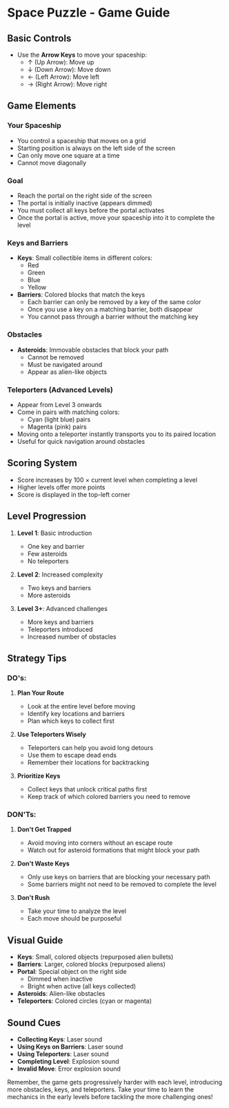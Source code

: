 # Space Puzzle - Game Guide

## Basic Controls

- Use the **Arrow Keys** to move your spaceship:
  - ↑ (Up Arrow): Move up
  - ↓ (Down Arrow): Move down
  - ← (Left Arrow): Move left
  - → (Right Arrow): Move right

## Game Elements

### Your Spaceship

- You control a spaceship that moves on a grid
- Starting position is always on the left side of the screen
- Can only move one square at a time
- Cannot move diagonally

### Goal

- Reach the portal on the right side of the screen
- The portal is initially inactive (appears dimmed)
- You must collect all keys before the portal activates
- Once the portal is active, move your spaceship into it to complete the level

### Keys and Barriers

- **Keys**: Small collectible items in different colors:
  - Red
  - Green
  - Blue
  - Yellow
- **Barriers**: Colored blocks that match the keys
  - Each barrier can only be removed by a key of the same color
  - Once you use a key on a matching barrier, both disappear
  - You cannot pass through a barrier without the matching key

### Obstacles

- **Asteroids**: Immovable obstacles that block your path
  - Cannot be removed
  - Must be navigated around
  - Appear as alien-like objects

### Teleporters (Advanced Levels)

- Appear from Level 3 onwards
- Come in pairs with matching colors:
  - Cyan (light blue) pairs
  - Magenta (pink) pairs
- Moving onto a teleporter instantly transports you to its paired location
- Useful for quick navigation around obstacles

## Scoring System

- Score increases by 100 × current level when completing a level
- Higher levels offer more points
- Score is displayed in the top-left corner

## Level Progression

1. **Level 1**: Basic introduction

   - One key and barrier
   - Few asteroids
   - No teleporters

2. **Level 2**: Increased complexity

   - Two keys and barriers
   - More asteroids

3. **Level 3+**: Advanced challenges
   - More keys and barriers
   - Teleporters introduced
   - Increased number of obstacles

## Strategy Tips

### DO's:

1. **Plan Your Route**

   - Look at the entire level before moving
   - Identify key locations and barriers
   - Plan which keys to collect first

2. **Use Teleporters Wisely**

   - Teleporters can help you avoid long detours
   - Use them to escape dead ends
   - Remember their locations for backtracking

3. **Prioritize Keys**
   - Collect keys that unlock critical paths first
   - Keep track of which colored barriers you need to remove

### DON'Ts:

1. **Don't Get Trapped**

   - Avoid moving into corners without an escape route
   - Watch out for asteroid formations that might block your path

2. **Don't Waste Keys**

   - Only use keys on barriers that are blocking your necessary path
   - Some barriers might not need to be removed to complete the level

3. **Don't Rush**
   - Take your time to analyze the level
   - Each move should be purposeful

## Visual Guide

- **Keys**: Small, colored objects (repurposed alien bullets)
- **Barriers**: Larger, colored blocks (repurposed aliens)
- **Portal**: Special object on the right side
  - Dimmed when inactive
  - Bright when active (all keys collected)
- **Asteroids**: Alien-like obstacles
- **Teleporters**: Colored circles (cyan or magenta)

## Sound Cues

- **Collecting Keys**: Laser sound
- **Using Keys on Barriers**: Laser sound
- **Using Teleporters**: Laser sound
- **Completing Level**: Explosion sound
- **Invalid Move**: Error explosion sound

Remember, the game gets progressively harder with each level, introducing more obstacles, keys, and teleporters. Take your time to learn the mechanics in the early levels before tackling the more challenging ones!
